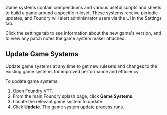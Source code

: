 Game systems contain compendiums and various useful scripts and sheets to build a game around a specific ruleset. These systems receive periodic updates, and Foundry will alert administrator users via the UI in the Settings tab. 

Click the settings tab to see information about the new game's version, and to view any patch notes the game system maker attached. 


## Update Game Systems

Update game systems at any time to get new rulesets and changes to the existing game systems for improved performance and efficiency.

To update game systems:

1. Open Foundry VTT. 
2. From the main Foundry splash page, click **Game Systems**. 
3. Locate the relevant game system to update. 
4. Click **Update**. The game system update process runs. 